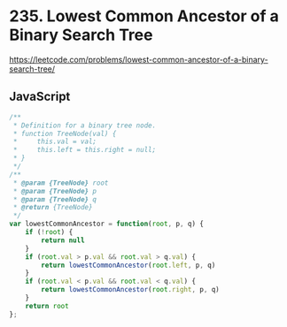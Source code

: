 # 235. Lowest Common Ancestor of a Binary Search Tree

https://leetcode.com/problems/lowest-common-ancestor-of-a-binary-search-tree/

## JavaScript

```js
/**
 * Definition for a binary tree node.
 * function TreeNode(val) {
 *     this.val = val;
 *     this.left = this.right = null;
 * }
 */
/**
 * @param {TreeNode} root
 * @param {TreeNode} p
 * @param {TreeNode} q
 * @return {TreeNode}
 */
var lowestCommonAncestor = function(root, p, q) {
    if (!root) {
        return null
    }
    if (root.val > p.val && root.val > q.val) {
        return lowestCommonAncestor(root.left, p, q)
    }
    if (root.val < p.val && root.val < q.val) {
        return lowestCommonAncestor(root.right, p, q)
    }
    return root
};
```
